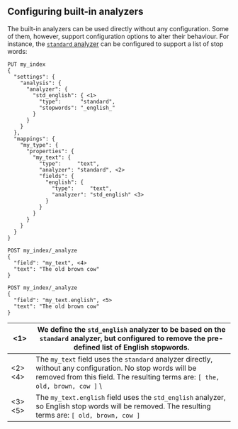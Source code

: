 ## Configuring built-in analyzers

The built-in analyzers can be used directly without any configuration. Some of them, however, support configuration options to alter their behaviour. For instance, the [`standard` analyzer](analysis-standard-analyzer.html) can be configured to support a list of stop words:
    
    
    PUT my_index
    {
      "settings": {
        "analysis": {
          "analyzer": {
            "std_english": { <1>
              "type":      "standard",
              "stopwords": "_english_"
            }
          }
        }
      },
      "mappings": {
        "my_type": {
          "properties": {
            "my_text": {
              "type":     "text",
              "analyzer": "standard", <2>
              "fields": {
                "english": {
                  "type":     "text",
                  "analyzer": "std_english" <3>
                }
              }
            }
          }
        }
      }
    }
    
    POST my_index/_analyze
    {
      "field": "my_text", <4>
      "text": "The old brown cow"
    }
    
    POST my_index/_analyze
    {
      "field": "my_text.english", <5>
      "text": "The old brown cow"
    }

<1>| We define the `std_english` analyzer to be based on the `standard` analyzer, but configured to remove the pre-defined list of English stopwords. 
---|---    
<2> <4>| The `my_text` field uses the `standard` analyzer directly, without any configuration. No stop words will be removed from this field. The resulting terms are: `[ the, old, brown, cow ]`    \
<3> <5>| The `my_text.english` field uses the `std_english` analyzer, so English stop words will be removed. The resulting terms are: `[ old, brown, cow ]`
